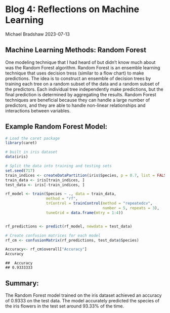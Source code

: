 Blog 4: Reflections on Machine Learning
================
Michael Bradshaw
2023-07-13

## Machine Learning Methods: Random Forest

One modeling technique that I had heard of but didn’t know much about
was the Random Forest algorithm. Random Forest is an ensemble learning
technique that uses decision tress (similar to a flow chart) to make
predictions. The idea is to construct an ensemble of decision trees by
training each tree on a random subset of the data and a random subset of
the predictors. Each individual tree independently make predictions, but
the final prediction is determined by aggregating the results. Random
Forest techniques are beneficial because they can handle a large number
of predictors, and they are able to handle non-linear relationships and
interactions between variables.

## Example Random Forest Model:

``` r
# Load the caret package
library(caret)

# built in iris dataset
data(iris)

# Split the data into training and testing sets
set.seed(717)
train_indices <- createDataPartition(iris$Species, p = 0.7, list = FALSE)
train_data <- iris[train_indices, ]
test_data <- iris[-train_indices, ]

rf_model <- train(Species ~ ., data = train_data,
                  method = "rf",
                  trControl = trainControl(method = "repeatedcv", 
                                           number = 5, repeats = 3),
                  tuneGrid = data.frame(mtry = 1:4))


rf_predictions <- predict(rf_model, newdata = test_data)

# Create confusion matrices for each model
rf_cm <- confusionMatrix(rf_predictions, test_data$Species)

Accuracy<- rf_cm$overall["Accuracy"]
Accuracy 
```

    ##  Accuracy 
    ## 0.9333333

## Summary:

The Random Forest model trained on the iris dataset achieved an accuracy
of 0.9333 on the test data. The model accurately predicted the species
of the iris flowers in the test set around 93.33% of the time.
